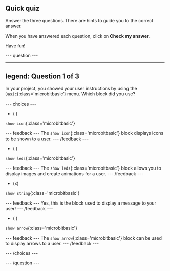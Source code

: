## Quick quiz

Answer the three questions. There are hints to guide you to the correct answer.

When you have answered each question, click on **Check my answer**. 

Have fun!

--- question ---

---
legend: Question 1 of 3
---

In your project, you showed your user instructions by using the `Basic`{:class='microbitbasic'} menu. Which block did you use?

--- choices ---

- ( )

`show icon`{:class='microbitbasic'}

  --- feedback ---
The `show icon`{:class='microbitbasic'} block displays icons to be shown to a user.
  --- /feedback ---

- ( )

`show leds`{:class='microbitbasic'}

  --- feedback ---
The `show leds`{:class='microbitbasic'} block allows you to display images and create animations for a user.
  --- /feedback ---

- (x) 

`show string`{:class='microbitbasic'}

  --- feedback ---
Yes, this is the block used to display a message to your user!
  --- /feedback ---

- ( ) 

`show arrow`{:class='microbitbasic'}

  --- feedback ---
The `show arrow`{:class='microbitbasic'} block can be used to display arrows to a user.
  --- /feedback ---

--- /choices ---

--- /question ---
